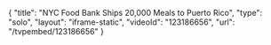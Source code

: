 {
    "title": "NYC Food Bank Ships 20,000 Meals to Puerto Rico",
    "type": "solo",
    "layout": "iframe-static",
    "videoId": "123186656",
    "url": "\/tvpembed\/123186656"
}